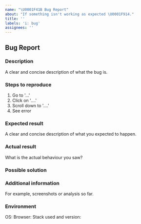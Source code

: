 ```yaml
---
name: "\U0001F41B Bug Report"
about: "If something isn't working as expected \U0001F914."
title: ''
labels: 'i: bug'
assignees: ''
---
```


## Bug Report

### Description
A clear and concise description of what the bug is.

### Steps to reproduce

1. Go to '...'
2. Click on '....'
3. Scroll down to '....'
4. See error

### Expected result
A clear and concise description of what you expected to happen.

### Actual result
What is the actual behaviour you saw?

### Possible solution
<!--- Only if you have suggestions on a fix for the bug -->

### Additional information
For example, screenshots or analysis so far.

### Environment
OS:
Browser:
Stack used and version:

